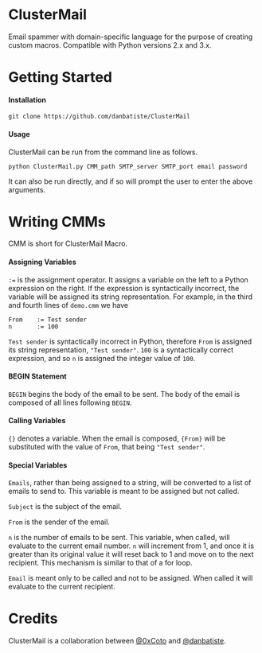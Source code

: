 # ClusterMail
Email spammer with domain-specific language for the purpose of creating custom macros.
Compatible with Python versions 2.x and 3.x.

# Getting Started
#### Installation
`git clone https://github.com/danbatiste/ClusterMail`

#### Usage
ClusterMail can be run from the command line as follows.

`python ClusterMail.py CMM_path SMTP_server SMTP_port email password`

It can also be run directly, and if so will prompt the user to enter the above arguments.

# Writing CMMs
CMM is short for ClusterMail Macro.

#### Assigning Variables
`:=` is the assignment operator. It assigns a variable on the left to a Python expression on the right. If the expression is syntactically incorrect, the variable will be assigned its string representation. For example, in the third and fourth lines of `demo.cmm` we have
```
From    := Test sender
n       := 100
```
`Test sender` is syntactically incorrect in Python, therefore `From` is assigned its string representation, `"Test sender"`.
`100` is a syntactically correct expression, and so `n` is assigned the integer value of `100`.

#### BEGIN Statement
`BEGIN` begins the body of the email to be sent. The body of the email is composed of all lines following `BEGIN`.

#### Calling Variables
`{}` denotes a variable. When the email is composed, `{From}` will be substituted with the value of `From`, that being `"Test sender"`.

#### Special Variables
`Emails`, rather than being assigned to a string, will be converted to a list of emails to send to. This variable is meant to be assigned but not called.

`Subject` is the subject of the email.

`From` is the sender of the email.

`n` is the number of emails to be sent. This variable, when called, will evaluate to the current email number. `n` will increment from 1, and once it is greater than its original value it will reset back to 1 and move on to the next recipient. This mechanism is similar to that of a for loop.

`Email` is meant only to be called and not to be assigned. When called it will evaluate to the current recipient.


# Credits
ClusterMail is a collaboration between [@0xCoto](https://github.com/0xCoto) and [@danbatiste](https://github.com/danbatiste).
